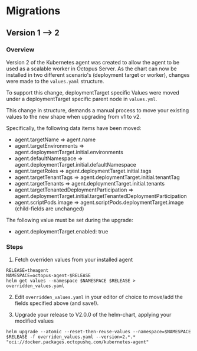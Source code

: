 # Migrations
## Version 1 --> 2
### Overview
Version 2 of the Kubernetes agent was created to allow the agent to be used as a scalable worker in Octopus Server. As the chart can now be installed in two different scenario's (deployment target or worker), changes were made to the `values.yaml` structure.

To support this change, deploymentTarget specific Values were moved under a deploymentTarget specific parent node in `values.yml`.

This change in structure, demands a manual process to move your existing values to the new shape when upgrading from
v1 to v2.

Specifically, the following data items have been moved:
* agent.targetName => agent.name
* agent.targetEnvironments => agent.deploymentTarget.initial.environments
* agent.defaultNamespace => agent.deploymentTarget.initial.defaultNamespace
* agent.targetRoles => agent.deploymentTarget.initial.tags
* agent.targetTenantTags => agent.deploymentTarget.initial.tenantTag
* agent.targetTenants => agent.deploymentTarget.initial.tenants
* agent.targetTenantedDeploymentParticipation => agent.deploymentTarget.initial.targetTenantedDeploymentParticipation
* agent.scriptPods.image => agent.scriptPods.deploymentTarget.image (child-fields are unchanged)

The following value must be set during the upgrade:
* agent.deploymentTarget.enabled: true

### Steps

1. Fetch overriden values from your installed agent
```
RELEASE=theagent
NAMESPACE=octopus-agent-$RELEASE
helm get values --namespace $NAMESPACE $RELEASE > overridden_values.yaml
```
2. Edit `overridden_values.yaml` in your editor of choice to move/add the fields specified above (and save!).

3. Upgrade your release to V2.0.0 of the helm-chart, applying your modified values
```
helm upgrade --atomic --reset-then-reuse-values --namespace=$NAMESPACE $RELEASE -f overriden_values.yaml --version=2.*.* "oci://docker.packages.octopushq.com/kubernetes-agent"
```
